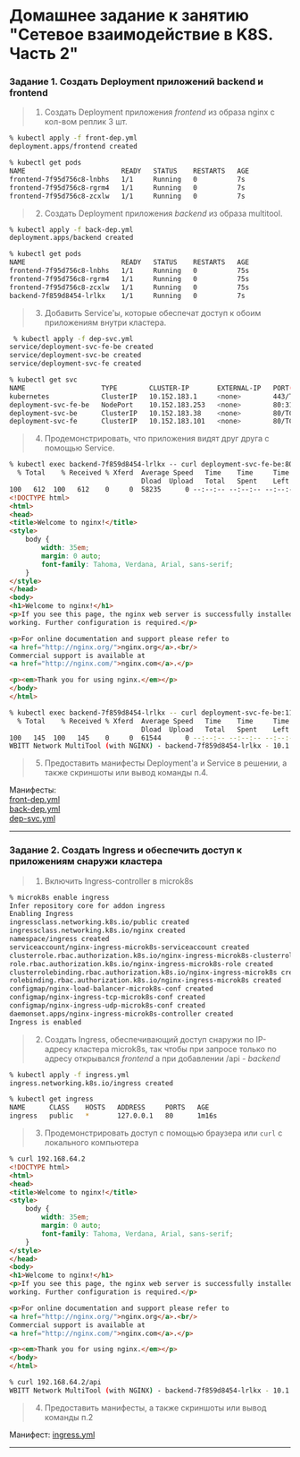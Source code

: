 # Домашнее задание к занятию "Сетевое взаимодействие в K8S. Часть 2"

### Задание 1. Создать Deployment приложений backend и frontend

>1. Создать Deployment приложения _frontend_ из образа nginx с кол-вом реплик 3 шт.
```bash
% kubectl apply -f front-dep.yml 
deployment.apps/frontend created
```
```bash
% kubectl get pods
NAME                        READY   STATUS    RESTARTS   AGE
frontend-7f95d756c8-lnbhs   1/1     Running   0          7s
frontend-7f95d756c8-rgrm4   1/1     Running   0          7s
frontend-7f95d756c8-zcxlw   1/1     Running   0          7s
```
>2. Создать Deployment приложения _backend_ из образа multitool. 
```bash
% kubectl apply -f back-dep.yml 
deployment.apps/backend created
```
```bash
% kubectl get pods
NAME                        READY   STATUS    RESTARTS   AGE
frontend-7f95d756c8-lnbhs   1/1     Running   0          75s
frontend-7f95d756c8-rgrm4   1/1     Running   0          75s
frontend-7f95d756c8-zcxlw   1/1     Running   0          75s
backend-7f859d8454-lrlkx    1/1     Running   0          7s
```
>3. Добавить Service'ы, которые обеспечат доступ к обоим приложениям внутри кластера. 
```bash
 % kubectl apply -f dep-svc.yml 
service/deployment-svc-fe-be created
service/deployment-svc-be created
service/deployment-svc-fe created
```
```bash
% kubectl get svc
NAME                   TYPE        CLUSTER-IP       EXTERNAL-IP   PORT(S)                       AGE
kubernetes             ClusterIP   10.152.183.1     <none>        443/TCP                       14d
deployment-svc-fe-be   NodePort    10.152.183.253   <none>        80:31001/TCP,1180:31002/TCP   9s
deployment-svc-be      ClusterIP   10.152.183.38    <none>        80/TCP                        9s
deployment-svc-fe      ClusterIP   10.152.183.101   <none>        80/TCP                        9s
```
>4. Продемонстрировать, что приложения видят друг друга с помощью Service.
```html
% kubectl exec backend-7f859d8454-lrlkx -- curl deployment-svc-fe-be:80
  % Total    % Received % Xferd  Average Speed   Time    Time     Time  Current
                                 Dload  Upload   Total   Spent    Left  Speed
100   612  100   612    0     0  58235      0 --:--:-- --:--:-- --:--:-- 61200
<!DOCTYPE html>
<html>
<head>
<title>Welcome to nginx!</title>
<style>
    body {
        width: 35em;
        margin: 0 auto;
        font-family: Tahoma, Verdana, Arial, sans-serif;
    }
</style>
</head>
<body>
<h1>Welcome to nginx!</h1>
<p>If you see this page, the nginx web server is successfully installed and
working. Further configuration is required.</p>

<p>For online documentation and support please refer to
<a href="http://nginx.org/">nginx.org</a>.<br/>
Commercial support is available at
<a href="http://nginx.com/">nginx.com</a>.</p>

<p><em>Thank you for using nginx.</em></p>
</body>
</html>
```
```bash
% kubectl exec backend-7f859d8454-lrlkx -- curl deployment-svc-fe-be:1180
  % Total    % Received % Xferd  Average Speed   Time    Time     Time  Current
                                 Dload  Upload   Total   Spent    Left  Speed
100   145  100   145    0     0  61544      0 --:--:-- --:--:-- --:--:-- 72500
WBITT Network MultiTool (with NGINX) - backend-7f859d8454-lrlkx - 10.1.254.120 - HTTP: 1180 , HTTPS: 11443 . (Formerly praqma/network-multitool)
```
>5. Предоставить манифесты Deployment'а и Service в решении, а также скриншоты или вывод команды п.4.

Манифесты:  
[front-dep.yml](front-dep.yml)  
[back-dep.yml](back-dep.yml)  
[dep-svc.yml](dep-svc.yml)  

------

### Задание 2. Создать Ingress и обеспечить доступ к приложениям снаружи кластера

>1. Включить Ingress-controller в microk8s
```bash
% microk8s enable ingress
Infer repository core for addon ingress
Enabling Ingress
ingressclass.networking.k8s.io/public created
ingressclass.networking.k8s.io/nginx created
namespace/ingress created
serviceaccount/nginx-ingress-microk8s-serviceaccount created
clusterrole.rbac.authorization.k8s.io/nginx-ingress-microk8s-clusterrole created
role.rbac.authorization.k8s.io/nginx-ingress-microk8s-role created
clusterrolebinding.rbac.authorization.k8s.io/nginx-ingress-microk8s created
rolebinding.rbac.authorization.k8s.io/nginx-ingress-microk8s created
configmap/nginx-load-balancer-microk8s-conf created
configmap/nginx-ingress-tcp-microk8s-conf created
configmap/nginx-ingress-udp-microk8s-conf created
daemonset.apps/nginx-ingress-microk8s-controller created
Ingress is enabled
```
>2. Создать Ingress, обеспечивающий доступ снаружи по IP-адресу кластера microk8s, так чтобы при запросе только по адресу открывался _frontend_ а при добавлении /api - _backend_
```bash
% kubectl apply -f ingress.yml 
ingress.networking.k8s.io/ingress created
```
```bash
% kubectl get ingress
NAME      CLASS    HOSTS   ADDRESS     PORTS   AGE
ingress   public   *       127.0.0.1   80      1m16s
```
>3. Продемонстрировать доступ с помощью браузера или `curl` с локального компьютера
```html
% curl 192.168.64.2           
<!DOCTYPE html>
<html>
<head>
<title>Welcome to nginx!</title>
<style>
    body {
        width: 35em;
        margin: 0 auto;
        font-family: Tahoma, Verdana, Arial, sans-serif;
    }
</style>
</head>
<body>
<h1>Welcome to nginx!</h1>
<p>If you see this page, the nginx web server is successfully installed and
working. Further configuration is required.</p>

<p>For online documentation and support please refer to
<a href="http://nginx.org/">nginx.org</a>.<br/>
Commercial support is available at
<a href="http://nginx.com/">nginx.com</a>.</p>

<p><em>Thank you for using nginx.</em></p>
</body>
</html>
```
```bash
% curl 192.168.64.2/api       
WBITT Network MultiTool (with NGINX) - backend-7f859d8454-lrlkx - 10.1.254.120 - HTTP: 1180 , HTTPS: 11443 . (Formerly praqma/network-multitool)
```
>4. Предоставить манифесты, а также скриншоты или вывод команды п.2

Манифест: [ingress.yml](ingress.yml)

------